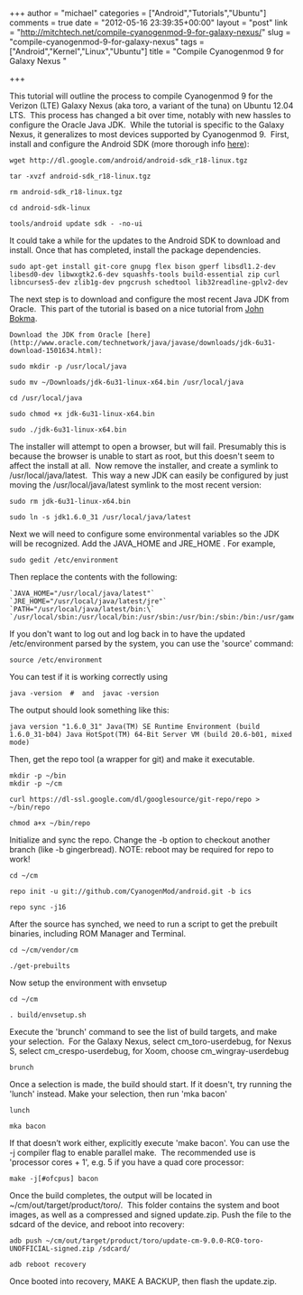 +++
author = "michael"
categories = ["Android","Tutorials","Ubuntu"]
comments = true
date = "2012-05-16 23:39:35+00:00"
layout = "post"
link = "http://mitchtech.net/compile-cyanogenmod-9-for-galaxy-nexus/"
slug = "compile-cyanogenmod-9-for-galaxy-nexus"
tags = ["Android","Kernel","Linux","Ubuntu"]
title = "Compile Cyanogenmod 9 for Galaxy Nexus "

+++

This tutorial will outline the process to compile Cyanogenmod 9 for the Verizon (LTE) Galaxy Nexus (aka toro, a variant of the tuna) on Ubuntu 12.04 LTS.  This process has changed a bit over time, notably with new hassles to configure the Oracle Java JDK.  While the tutorial is specific to the Galaxy Nexus, it generalizes to most devices supported by Cyanogenmod 9.  First, install and configure the Android SDK (more thorough info [here](http://developer.android.com/sdk/installing.html)):

```
wget http://dl.google.com/android/android-sdk_r18-linux.tgz

tar -xvzf android-sdk_r18-linux.tgz

rm android-sdk_r18-linux.tgz

cd android-sdk-linux

tools/android update sdk - -no-ui
```

It could take a while for the updates to the Android SDK to download and install. Once that has completed, install the package dependencies.

```
sudo apt-get install git-core gnupg flex bison gperf libsdl1.2-dev libesd0-dev libwxgtk2.6-dev squashfs-tools build-essential zip curl libncurses5-dev zlib1g-dev pngcrush schedtool lib32readline-gplv2-dev
```

The next step is to download and configure the most recent Java JDK from Oracle.  This part of the tutorial is based on a nice tutorial from [John Bokma](http://johnbokma.com/mexit/2011/06/24/oracle-java-jdk-installation-ubuntu.html).

```
Download the JDK from Oracle [here](http://www.oracle.com/technetwork/java/javase/downloads/jdk-6u31-download-1501634.html):

sudo mkdir -p /usr/local/java

sudo mv ~/Downloads/jdk-6u31-linux-x64.bin /usr/local/java

cd /usr/local/java

sudo chmod +x jdk-6u31-linux-x64.bin

sudo ./jdk-6u31-linux-x64.bin
```

The installer will attempt to open a browser, but will fail. Presumably this is because the browser is unable to start as root, but this doesn't seem to affect the install at all.  Now remove the installer, and create a symlink to /usr/local/java/latest.  This way a new JDK can easily be configured by just moving the /usr/local/java/latest symlink to the most recent version:

```
sudo rm jdk-6u31-linux-x64.bin

sudo ln -s jdk1.6.0_31 /usr/local/java/latest
```

Next we will need to configure some environmental variables so the JDK will be recognized. Add the JAVA_HOME and JRE_HOME . For example,

```
sudo gedit /etc/environment
```

Then replace the contents with the following:

```
`JAVA_HOME="/usr/local/java/latest"` `JRE_HOME="/usr/local/java/latest/jre"` `PATH="/usr/local/java/latest/bin:\` `/usr/local/sbin:/usr/local/bin:/usr/sbin:/usr/bin:/sbin:/bin:/usr/games"
````

If you don't want to log out and log back in to have the updated /etc/environment parsed by the system, you can use the 'source' command:

```
source /etc/environment
```

You can test if it is working correctly using

```
java -version  #  and  javac -version
```

The output should look something like this:

```
java version "1.6.0_31" Java(TM) SE Runtime Environment (build 1.6.0_31-b04) Java HotSpot(TM) 64-Bit Server VM (build 20.6-b01, mixed mode)
```

Then, get the repo tool (a wrapper for git) and make it executable.

```
mkdir -p ~/bin
mkdir -p ~/cm

curl https://dl-ssl.google.com/dl/googlesource/git-repo/repo > ~/bin/repo

chmod a+x ~/bin/repo
```

Initialize and sync the repo. Change the -b option to checkout another branch (like -b gingerbread). NOTE: reboot may be required for repo to work!

```
cd ~/cm

repo init -u git://github.com/CyanogenMod/android.git -b ics

repo sync -j16
```

After the source has synched, we need to run a script to get the prebuilt binaries, including ROM Manager and Terminal.

```
cd ~/cm/vendor/cm

./get-prebuilts
```

Now setup the environment with envsetup

```
cd ~/cm

. build/envsetup.sh
```

Execute the 'brunch' command to see the list of build targets, and make your selection.  For the Galaxy Nexus, select cm_toro-userdebug, for Nexus S, select cm_crespo-userdebug, for Xoom, choose cm_wingray-userdebug

```
brunch
```

Once a selection is made, the build should start. If it doesn't, try running the 'lunch' instead. Make your selection, then run 'mka bacon'

```
lunch

mka bacon
```

If that doesn’t work either, explicitly execute 'make bacon'. You can use the -j compiler flag to enable parallel make.  The recommended use is 'processor cores + 1', e.g. 5 if you have a quad core processor:

```
make -j[#ofcpus] bacon
```

Once the build completes, the output will be located in ~/cm/out/target/product/toro/.  This folder contains the system and boot images, as well as a compressed and signed update.zip. Push the file to the sdcard of the device, and reboot into recovery:

```
adb push ~/cm/out/target/product/toro/update-cm-9.0.0-RC0-toro-UNOFFICIAL-signed.zip /sdcard/

adb reboot recovery
```

Once booted into recovery, MAKE A BACKUP, then flash the update.zip.

